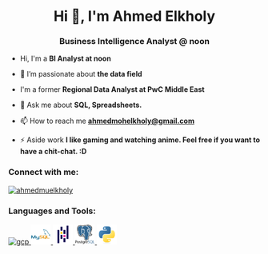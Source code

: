 <h1 align="center">Hi 👋, I'm Ahmed Elkholy</h1>
<h3 align="center">Business Intelligence Analyst @ noon</h3>

- Hi, I'm a **BI Analyst at noon**

- 🌱 I’m passionate about **the data field**

- I'm a former **Regional Data Analyst at PwC Middle East**

- 💬 Ask me about **SQL, Spreadsheets.**

- 📫 How to reach me **ahmedmohelkholy@gmail.com**

- ⚡ Aside work **I like gaming and watching anime. Feel free if you want to have a chit-chat. :D**

<h3 align="left">Connect with me:</h3>
<p align="left">
<a href="https://linkedin.com/in/ahmedmuelkholy" target="blank"><img align="center" src="https://raw.githubusercontent.com/rahuldkjain/github-profile-readme-generator/master/src/images/icons/Social/linked-in-alt.svg" alt="ahmedmuelkholy" height="30" width="40" /></a>
</p>

<h3 align="left">Languages and Tools:</h3>
<p align="left"> <a href="https://cloud.google.com" target="_blank" rel="noreferrer"> <img src="https://www.vectorlogo.zone/logos/google_cloud/google_cloud-icon.svg" alt="gcp" width="40" height="40"/> </a> <a href="https://www.mysql.com/" target="_blank" rel="noreferrer"> <img src="https://raw.githubusercontent.com/devicons/devicon/master/icons/mysql/mysql-original-wordmark.svg" alt="mysql" width="40" height="40"/> </a> <a href="https://pandas.pydata.org/" target="_blank" rel="noreferrer"> <img src="https://raw.githubusercontent.com/devicons/devicon/2ae2a900d2f041da66e950e4d48052658d850630/icons/pandas/pandas-original.svg" alt="pandas" width="40" height="40"/> </a> <a href="https://www.postgresql.org" target="_blank" rel="noreferrer"> <img src="https://raw.githubusercontent.com/devicons/devicon/master/icons/postgresql/postgresql-original-wordmark.svg" alt="postgresql" width="40" height="40"/> </a> <a href="https://www.python.org" target="_blank" rel="noreferrer"> <img src="https://raw.githubusercontent.com/devicons/devicon/master/icons/python/python-original.svg" alt="python" width="40" height="40"/> </a> </p>
